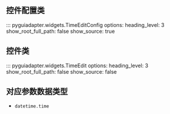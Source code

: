## 控件配置类

::: pyguiadapter.widgets.TimeEditConfig
    options:
        heading_level: 3
        show_root_full_path: false
        show_source: true


## 控件类

::: pyguiadapter.widgets.TimeEdit
    options:
        heading_level: 3
        show_root_full_path: false
        show_source: false



## 对应参数数据类型

- `datetime.time`
